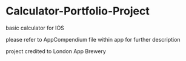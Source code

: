 # Calculator-Portfolio-Project
basic calculator for IOS 

please refer to AppCompendium file within app for further description

project credited to London App Brewery
